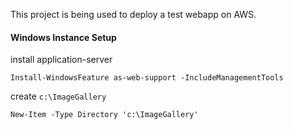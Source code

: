 This project is being used to deploy a test webapp on AWS.

#### Windows Instance Setup

install application-server

```posh
Install-WindowsFeature as-web-support -IncludeManagementTools
```

create `c:\ImageGallery`
```posh
New-Item -Type Directory 'c:\ImageGallery'
```
